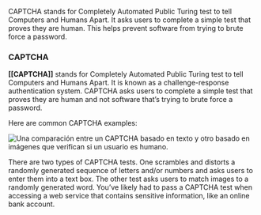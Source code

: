 CAPTCHA stands for Completely Automated Public Turing test to tell Computers and Humans Apart. It asks users to complete a simple test that proves they are human. This helps prevent software from trying to brute force a password.

### **CAPTCHA**

**[[CAPTCHA]]** stands for Completely Automated Public Turing test to tell Computers and Humans Apart. It is known as a challenge-response authentication system. CAPTCHA asks users to complete a simple test that proves they are human and not software that’s trying to brute force a password.

Here are common CAPTCHA examples:

![Una comparación entre un CAPTCHA basado en texto y otro basado en imágenes que verifican si un usuario es humano.](https://d3c33hcgiwev3.cloudfront.net/imageAssetProxy.v1/tPsircWORfqlMVM3Pj3fEw_4ef34f0193e5481e8cac9e2379a02cf1_S36G003.png?expiry=1697760000000&hmac=ewDno6Y7ZDojUPJKRW6FiBVkKZhFhiNNKgiKDg5wkhw)

There are two types of CAPTCHA tests. One scrambles and distorts a randomly generated sequence of letters and/or numbers and asks users to enter them into a text box. The other test asks users to match images to a randomly generated word. You’ve likely had to pass a CAPTCHA test when accessing a web service that contains sensitive information, like an online bank account.
